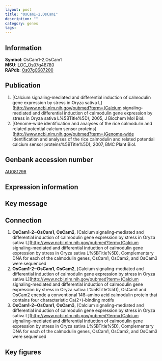 ```yaml
---
layout: post
title: "OsCam1-2,OsCam1"
description: ""
category: genes
tags: 
---
```


## Information
__Symbol__: OsCam1-2,OsCam1  
__MSU__: [LOC_Os07g48780](http://rice.plantbiology.msu.edu/cgi-bin/ORF_infopage.cgi?orf=LOC_Os07g48780)  
__RAPdb__: [Os07g0687200](http://rapdb.dna.affrc.go.jp/viewer/gbrowse_details/irgsp1?name=Os07g0687200)  

## Publication
1. [Calcium signaling-mediated and differential induction of calmodulin gene expression by stress in Oryza sativa L](http://www.ncbi.nlm.nih.gov/pubmed?term=(Calcium signaling-mediated and differential induction of calmodulin gene expression by stress in Oryza sativa L%5BTitle%5D), 2005, J Biochem Mol Biol.
2. [Genome-wide identification and analyses of the rice calmodulin and related potential calcium sensor proteins](http://www.ncbi.nlm.nih.gov/pubmed?term=(Genome-wide identification and analyses of the rice calmodulin and related potential calcium sensor proteins%5BTitle%5D), 2007, BMC Plant Biol.

## Genbank accession number
[AU081299](http://www.ncbi.nlm.nih.gov/nuccore/AU081299)

## Expression information

## Key message

## Connection
1. __OsCam1-2~OsCam1__, __OsCam2__, [Calcium signaling-mediated and differential induction of calmodulin gene expression by stress in Oryza sativa L](http://www.ncbi.nlm.nih.gov/pubmed?term=(Calcium signaling-mediated and differential induction of calmodulin gene expression by stress in Oryza sativa L%5BTitle%5D),  Complementary DNA for each of the calmodulin genes, OsCam1, OsCam2, and OsCam3 were sequenced
2. __OsCam1-2~OsCam1__, __OsCam2__, [Calcium signaling-mediated and differential induction of calmodulin gene expression by stress in Oryza sativa L](http://www.ncbi.nlm.nih.gov/pubmed?term=(Calcium signaling-mediated and differential induction of calmodulin gene expression by stress in Oryza sativa L%5BTitle%5D),  OsCam1 and OsCam2 encode a conventional 148-amino acid calmodulin protein that contains four characteristic Ca(2+)-binding motifs
3. __OsCam1-2~OsCam1__, __OsCam3__, [Calcium signaling-mediated and differential induction of calmodulin gene expression by stress in Oryza sativa L](http://www.ncbi.nlm.nih.gov/pubmed?term=(Calcium signaling-mediated and differential induction of calmodulin gene expression by stress in Oryza sativa L%5BTitle%5D),  Complementary DNA for each of the calmodulin genes, OsCam1, OsCam2, and OsCam3 were sequenced

## Key figures


